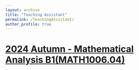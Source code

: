 ```yaml
---
layout: archive
title: "Teaching Assistant"
permalink: /TeachingAssistant/
author_profile: true
---
```



[2024 Autumn - Mathematical Analysis B1(MATH1006.04)](https://lyuchangle2006.github.io/TeachingAssistant/MA_B1_2024)
======
